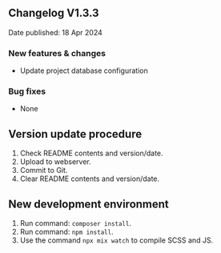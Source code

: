 ## Changelog V1.3.3 ##
Date published: 18 Apr 2024

### New features & changes ###
- Update project database configuration

### Bug fixes ###
- None

## Version update procedure ##
1. Check README contents and version/date.
2. Upload to webserver.
3. Commit to Git.
4. Clear README contents and version/date.

## New development environment ##
1. Run command: ```composer install```.
2. Run command: ```npm install```.
3. Use the command ```npx mix watch``` to compile SCSS and JS.
